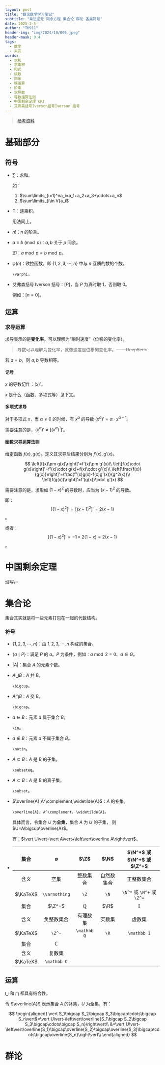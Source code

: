 ```yaml
---
layout: post
title: "数论数学学习笔记"
subtitle: "乘法逆元 同余方程 集合论 群论 各类符号"
date: 2025-2-5
author: "TH911"
header-img: "img/2024/10/006.jpeg"
header-mask: 0.4
tags:
  - 数学
  - 未完
words:
  - 求和
  - 求乘积
  - 和式
  - 级数
  - 同余
  - 模运算
  - 阶乘
  - 求导数
  - 导数运算法则
  - 中国剩余定理 CRT
  - 艾弗森括号Iverson括号Iverson 括号
---
```


> [参考资料](/file/2025/02/数学.pdf)

# 基础部分

## 符号

* $\sum$：求和。

  如：

  1. $\sum\limits_{i=1}^na_i=a_1+a_2+a_3+\cdots+a_n$
  2. $\sum\limits_{i\in V}a_i$

* $\prod$：连乘积。

  用法同上。

* $n!$：$n$ 的阶乘。

* $a\equiv b\pmod p$：$a,b$ 关于 $p$ 同余。

  即：$a\bmod p=b\bmod p$。
  
* $\varphi(n)$：欧拉函数，即 $\lbrace 1,2,3,\cdots,n\rbrace$ 中与 $n$ 互质的数的个数。

  `\varphi`。

* 艾弗森括号 Iverson 括号：$[P]$，当 $P$ 为真时取 $1$，否则取 $0$。

  例如：$[n=0]$。

## 运算

### 求导运算

求导表示的是**变化率**。可以理解为“瞬时速度”（位移的变化率）。

> 导数可以理解为变化率，就像速度是位移的变化率。~~—— DeepSeek~~

若 $a=b$，则 $a,b$ 导数相等。

#### 记号

$x$ 的导数记作：$(x)'$。

$x$ 是什么（函数、多项式等）见下文。

#### 多项式求导

对于多项式 $x$，当 $\alpha\ne0$ 的时候，有 $x^\alpha$ 的导数 $\left(x^\alpha\right)'=\alpha\cdot x^{\alpha-1}$。

需要注意的是，$\left(x^\alpha\right)'\ne\left[\left(x^\alpha\right)^1\right]'$。

#### 函数求导运算法则

给定函数 $f(x),g(x)$。定义其求导后结果分别为 $f'(x),g'(x)$。

$$
\left[f(x)\pm g(x)\right]'=f'(x)\pm g'(x)\\
\left[f(x)\cdot g(x)\right]'=f'(x)\cdot g(x)+f(x)\cdot g'(x)\\
\left[\frac{f(x)}{g(x)}\right]'=\frac{f'(x)g(x)-f(x)g'(x)}{g^2(x)}\\
\left[f(g(x))\right]'=f'(g(x))\cdot g'(x)
$$

需要注意的是，求形如 $(1-x)^2$ 的导数时，应当为 $(x-1)^2$ 的导数。

即：$$\left[(1-x)^2\right]'=\left[(x-1)^2\right]'=2(x-1)$$。

或者：$$\left[(1-x)^2\right]'=-1\times2(1-x)=2(x-1)$$。

# 中国剩余定理

~~没写。~~

# 集合论

集合其实就是将一些元素打包在一起的代数结构。

### 符号

* $\{1,2,3,\cdots,n\}$：由 $1,2,3,\cdots,n$ 构成的集合。

* $\{a\mid P\}$：满足 $P$ 的 $a$。$P$ 为条件，例如：$a\bmod 2=0$、$a\in G$。

* $\vert A\vert$：集合 $A$ 的元素个数。

* $A\bigcup B$：$A$ 并 $B$。

  `\bigcup`。

* $A\bigcap B$：$A$ 交 $B$。

  `\bigcap`。

* $a\in B$：元素 $a$ 属于集合 $B$。

  `\in`。

* $a\notin B$：元素 $a$ 不属于集合 $B$。

  `\notin`。

* $A\subseteq B$：$A$ 是 $B$ 的子集。

  `\subseteq`。

* $A\subset B$：$A$ 是 $B$ 的真子集。

  `\subset`。

* $\overline{A},A^\complement,\widetilde{A}$：$A$ 的补集。

  `\overline{A}`，`A^\complement`，`\widetilde{A}`。

  具体而言，令集合 $U$ 为**全集**，集合 $A$ 为 $U$ 的子集， 则 $U=A\bigcup\overline{A}$。

  有：$\vert U\vert=\vert A\vert+\left\vert\overline A\right\vert$。

* | 集合 | $\varnothing$ | $\Z$ | $\N$ | $\N^*$ 或 $\N^+$ 或 $\Z^+$ |
  | :--: | :-----------: | :--: | :--------------: | :--: |
  | 含义 | 空集          | 整数集合 | 自然数集合 | 正整数集合 |
  | $\KaTeX$ | `\varnothing` | `\Z` | `\N` | `\N^*` 或 `\N^+` 或 `\Z^+` |
  | 集合 | $\Z^-$ | $\mathbb Q$ | $\R$ | $\mathbb I$ |
  | 含义 | 负整数集合 | 有理数集 | 实数集 | 虚数集 |
  | $\KaTeX$ | `\Z^-` | `\mathbb Q` | `\R` | `\mathbb I` |
  | 集合 | $\mathbb C$ |  |  |  |
  | 含义 | 复数集 |  |  |  |
  | $\KaTeX$ | `\mathbb C` |  |  |  |

## 运算

$\bigcup$ 和 $\bigcap$ 都具有结合性。

令 $\overline{A}$ 表示集合 $A$ 的补集，$U$ 为全集，有：

$$
\begin{aligned}
\vert S_1\bigcap S_2\bigcap S_3\bigcap\cdots\bigcap S_n\vert&=\vert U\vert-\left\vert\overline{S_1\bigcap S_2\bigcap S_3\bigcap\cdots\bigcap S_n}\right\vert\\
&=\vert U\vert-\left\vert\overline{S_1}\bigcap\overline{S_2}\bigcap\overline{S_3}\bigcap\cdots\bigcap\overline{S_n}\right\vert\\
\end{aligned}
$$

# 群论

